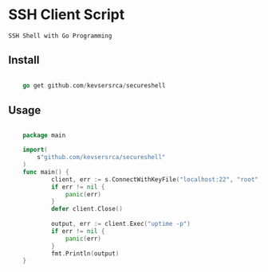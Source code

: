 # SSH Client Script

    SSH Shell with Go Programming

## Install

```go

    go get github.com/kevsersrca/secureshell
```

## Usage

```go

    package main

    import(
        s"github.com/kevsersrca/secureshell"
    )
    func main() {
            client, err := s.ConnectWithKeyFile("localhost:22", "root", "/home/user/.ssh/id_rsa")
        	if err != nil {
        		panic(err)
        	}
        	defer client.Close()
        
        	output, err := client.Exec("uptime -p")
        	if err != nil {
        		panic(err)
        	}
        	fmt.Println(output)
    }

```
